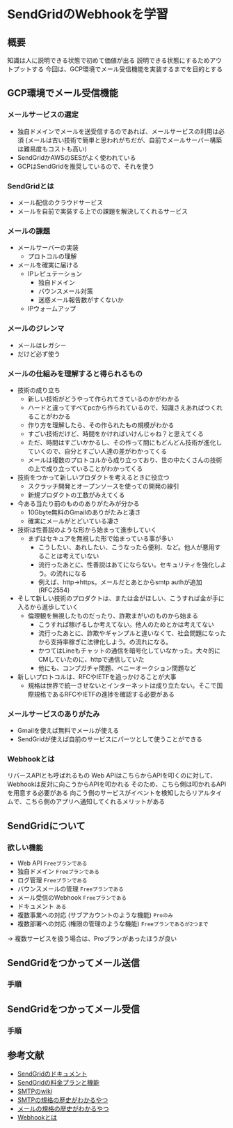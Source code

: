 # SendGridのWebhookを学習
## 概要
知識は人に説明できる状態で初めて価値が出る
説明できる状態にするためアウトプットする
今回は、GCP環境でメール受信機能を実装するまでを目的とする

## GCP環境でメール受信機能
### メールサービスの選定
- 独自ドメインでメールを送受信するのであれば、メールサービスの利用は必須 (メールは古い技術で簡単と思われがちだが、自前でメールサーバー構築は難易度もコストも高い)
- SendGridかAWSのSESがよく使われている
- GCPはSendGridを推奨しているので、それを使う

### SendGridとは
- メール配信のクラウドサービス
- メールを自前で実装する上での課題を解決してくれるサービス


### メールの課題
- メールサーバーの実装
    - プロトコルの理解
- メールを確実に届ける
    - IPレピュテーション
        - 独自ドメイン
        - バウンスメール対策
        - 迷惑メール報告数がすくないか
    - IPウォームアップ


### メールのジレンマ
- メールはレガシー
- だけど必ず使う



### メールの仕組みを理解すると得られるもの

- 技術の成り立ち
    - 新しい技術がどうやって作られてきているのかがわかる
    - ハードと違ってすべてpcから作られているので、知識さえあればつくれることがわかる
    - 作り方を理解したら、その作られたもの規模がわかる
    - すごい技術だけど、時間をかければいけんじゃね？と思えてくる
    - ただ、時間はすごいかかるし、その作って間にもどんどん技術が進化していくので、自分とすごい人達の差がわかってくる
    - メールは複数のプロトコルから成り立っており、世の中たくさんの技術の上で成り立っていることがわかってくる
- 技術をつかって新しいプロダクトを考えるときに役立つ
    - スクラッチ開発とオープンソースを使っての開発の線引
    - 新規プロダクトの工数がみえてくる 
- 今ある当たり前のもののありがたみが分かる
    - 10Gbyte無料のGmailのありがたみと凄さ
    - 確実にメールがとどいている凄さ
- 技術は性善説のような形から始まって進歩していく
    - まずはセキュアを無視した形で始まっている事が多い
        - こうしたい、あれしたい、こうなったら便利、など。他人が悪用することは考えていない
        - 流行ったあとに、性善説はあてにならない。セキュリティを強化しよう。の流れになる
        - 例えば、http→https。メールだとあとからsmtp authが追加(RFC2554)
- そして新しい技術のプロダクトは、または金がほしい、こうすれば金が手に入るから進歩していく
    - 倫理観を無視したものだったり、詐欺まがいのものから始まる
        - こうすれば稼げるしか考えてない。他人のためとかは考えてない
        - 流行ったあとに、詐欺やギャンプルと違いなくて、社会問題になったから支持率稼ぎに法律化しよう。の流れになる。
        - かつてはLineもチャットの通信を暗号化していなかった。大々的にCMしていたのに、httpで通信していた
        - 他にも、コンプガチャ問題、ペニーオークション問題など
- 新しいプロトコルは、RFCやIETFを追っかけることが大事
    - 規格は世界で統一させないとインターネットは成り立たない。そこで国際規格であるRFCやIETFの進捗を確認する必要がある



### メールサービスのありがたみ
- Gmailを使えば無料でメールが使える
- SendGridが使えば自前のサービスにパーツとして使うことができる


### Webhookとは
リバースAPIとも呼ばれるもの
Web APIはこちらからAPIを叩くのに対して、Webhookは反対に向こうからAPIを叩かれる
そのため、こちら側は叩かれるAPIを用意する必要がある
向こう側のサービスがイベントを検知したらリアルタイムで、こちら側のアプリへ通知してくれるメリットがある

## SendGridについて
### 欲しい機能
- Web API `Freeプランである`
- 独自ドメイン `Freeプランである`
- ログ管理 `Freeプランである`
- バウンスメールの管理 `Freeプランである`
- メール受信のWebhook `Freeプランである`
- ドキュメント `ある`
- 複数事業への対応 (サブアカウントのような機能) `Proのみ`
- 複数部署への対応 (権限の管理のような機能) `Freeプランであるが2つまで`

→ 複数サービスを扱う場合は、Proプランがあったほうが良い



## SendGridをつかってメール送信
### 手順


## SendGridをつかってメール受信
### 手順





## 参考文献
- [SendGridのドキュメント](https://sendgrid.kke.co.jp/docs/)
- [SendGridの料金プランと機能](https://sendgrid.kke.co.jp/plan/)
- [SMTPのwiki](https://ja.wikipedia.org/wiki/Simple_Mail_Transfer_Protocol)
- [SMTPの規格の歴史がわかるやつ](https://atmarkit.itmedia.co.jp/ait/articles/0105/02/news001.html)
- [メールの規格の歴史がわかるやつ](https://sendgrid.kke.co.jp/blog/?p=10300)
- [Webhookとは](https://sendgrid.kke.co.jp/blog/?p=1851)